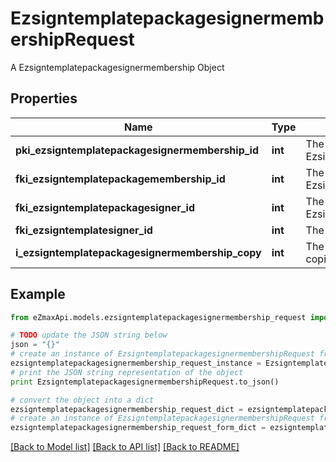 # EzsigntemplatepackagesignermembershipRequest

A Ezsigntemplatepackagesignermembership Object

## Properties

Name | Type | Description | Notes
------------ | ------------- | ------------- | -------------
**pki_ezsigntemplatepackagesignermembership_id** | **int** | The unique ID of the Ezsigntemplatepackagesignermembership | [optional] 
**fki_ezsigntemplatepackagemembership_id** | **int** | The unique ID of the Ezsigntemplatepackagemembership | 
**fki_ezsigntemplatepackagesigner_id** | **int** | The unique ID of the Ezsigntemplatepackagesigner | 
**fki_ezsigntemplatesigner_id** | **int** | The unique ID of the Ezsigntemplatesigner | 
**i_ezsigntemplatepackagesignermembership_copy** | **int** | The Copy number in case of multiple copies. | [optional] 

## Example

```python
from eZmaxApi.models.ezsigntemplatepackagesignermembership_request import EzsigntemplatepackagesignermembershipRequest

# TODO update the JSON string below
json = "{}"
# create an instance of EzsigntemplatepackagesignermembershipRequest from a JSON string
ezsigntemplatepackagesignermembership_request_instance = EzsigntemplatepackagesignermembershipRequest.from_json(json)
# print the JSON string representation of the object
print EzsigntemplatepackagesignermembershipRequest.to_json()

# convert the object into a dict
ezsigntemplatepackagesignermembership_request_dict = ezsigntemplatepackagesignermembership_request_instance.to_dict()
# create an instance of EzsigntemplatepackagesignermembershipRequest from a dict
ezsigntemplatepackagesignermembership_request_form_dict = ezsigntemplatepackagesignermembership_request.from_dict(ezsigntemplatepackagesignermembership_request_dict)
```
[[Back to Model list]](../README.md#documentation-for-models) [[Back to API list]](../README.md#documentation-for-api-endpoints) [[Back to README]](../README.md)


